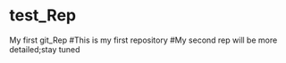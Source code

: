 # test_Rep
My first git_Rep
#This is my first repository
#My second rep will be more detailed;stay tuned

